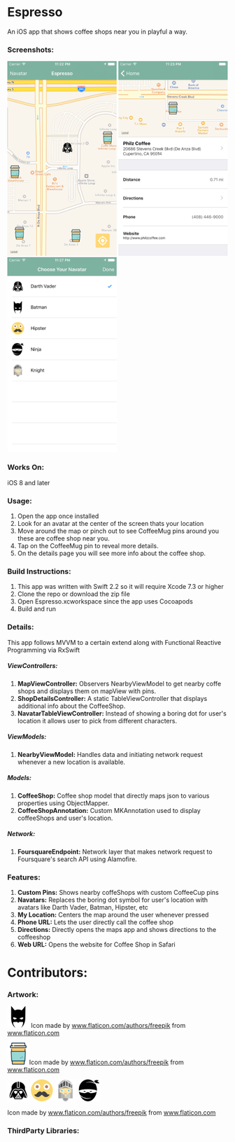 # Espresso
An iOS app that shows coffee shops near you in playful a way.

### Screenshots:
<img src="Screenshots/Home.png?" alt="alt text" width="250" height="444.66">
<img src="Screenshots/Details.png?" alt="alt text" width="250" height="444.66">
<img src="Screenshots/ChooseNavatar.png?" alt="alt text" width="250" height="444.66">



### Works On:
iOS 8 and later

### Usage:
1. Open the app once installed
2. Look for an avatar at the center of the screen thats your location
3. Move around the map or pinch out to see CoffeeMug pins around you these are coffee shop near you.
4. Tap on the CoffeeMug pin to reveal more details.
5. On the details page you will see more info about the coffee shop.



### Build Instructions:
1.  This app was written with Swift 2.2 so it will require Xcode 7.3 or higher
2.  Clone the repo or download the zip file
3.  Open Espresso.xcworkspace since the app uses Cocoapods
4.  Build and run

### Details:
This app follows MVVM to a certain extend along with Functional Reactive Programming via RxSwift

##### ViewControllers:
1. **MapViewController:**  Observers NearbyViewModel to get nearby coffe shops and displays them on mapView with pins.
2. **ShopDetailsController:**  A static TableViewController that displays additional info about the CoffeeShop.
3. **NavatarTableViewController:**  Instead of showing a boring dot for user's location it allows user to pick from different characters.

##### ViewModels:
1. **NearbyViewModel:**  Handles data and initiating network request whenever a new location is available.

##### Models:
1. **CoffeeShop:**  Coffee shop model that directly maps json to various properties using ObjectMapper.
2. **CoffeeShopAnnotation:**  Custom MKAnnotation used to display coffeeShops and user's location.

##### Network:
1. **FoursquareEndpoint:**  Network layer that makes network request to Foursquare's search API using Alamofire.

### Features:
1. **Custom Pins:** Shows nearby coffeShops with custom CoffeeCup pins 
2. **Navatars:** Replaces the boring dot symbol for user's location with avatars like Darth Vader, Batman, Hipster, etc
3. **My Location:** Centers the map around the user whenever pressed 
4. **Phone URL:**  Lets the user directly call the coffee shop
5. **Directions:**  Directly opens the maps app and shows directions to the coffeeshop
6. **Web URL:**  Opens the website for Coffee Shop in Safari

# Contributors:

### Artwork:
<img src="Espresso/Espresso/Assets.xcassets/batman.imageset/batman.png?" alt="alt text" width="50" height="50"> Icon made by www.flaticon.com/authors/freepik from www.flaticon.com

<img src="Espresso/Espresso/Assets.xcassets/coffeePin.imageset/coffee (2).png?" alt="alt text" width="50" height="50">Icon made by www.flaticon.com/authors/freepik from www.flaticon.com


<img src="Espresso/Espresso/Assets.xcassets/darthVader.imageset/dVader.png?" alt="alt text" width="50" height="50">
<img src="Espresso/Espresso/Assets.xcassets/hipster.imageset/hipster.png?" alt="alt text" width="50" height="50">
<img src="Espresso/Espresso/Assets.xcassets/knight.imageset/knight.png?" alt="alt text" width="50" height="50">

<img src="Espresso/Espresso/Assets.xcassets/ninja.imageset/ninja-portrait.png" alt="alt text" width="50" height="50">

Icon made by www.flaticon.com/authors/freepik from www.flaticon.com



### ThirdParty Libraries:
